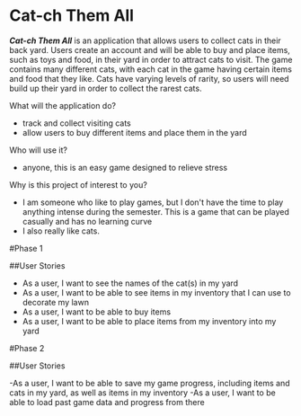 # Cat-ch Them All 


***Cat-ch Them All*** is an application that allows users to collect cats in their back yard. Users create an account and will be able to
 buy and place items, such as toys and food, in their yard in order to attract cats to visit. 
The game contains many different cats, with each cat in the game having certain items and food that they like. Cats have varying levels 
of rarity, so users will need build up their yard in order to collect the rarest cats.

What will the application do?
- track and collect visiting cats
- allow users to buy different items and place them in the yard


Who will use it?
- anyone, this is an easy game designed to relieve stress

Why is this project of interest to you?
- I am someone who like to play games, but I don't have the time
to play anything intense during the semester. This is a game that can
be played casually and has no learning curve
- I also really like cats.

#Phase 1

##User Stories

- As a user, I want to see the names of the cat(s) in my yard 
- As a user, I want to be able to see items in my inventory that I can use to decorate my lawn
- As a user, I want to be able to buy items  
- As a user, I want to be able to place items from my inventory into my yard

#Phase 2

##User Stories

-As a user, I want to be able to save my game progress, including items and cats in my yard, as well as items in my inventory
-As a user, I want to be able to load past game data and progress from there



